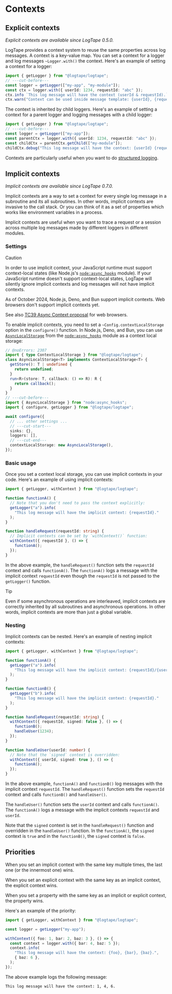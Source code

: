 Contexts
========

Explicit contexts
-----------------

*Explicit contexts are available since LogTape 0.5.0.*

LogTape provides a context system to reuse the same properties across log
messages.  A context is a key-value map.  You can set a context for a logger
and log messages `~Logger.with()` the context.  Here's an example of setting
a context for a logger:

~~~~ typescript twoslash
import { getLogger } from "@logtape/logtape";
// ---cut-before---
const logger = getLogger(["my-app", "my-module"]);
const ctx = logger.with({ userId: 1234, requestId: "abc" });
ctx.info `This log message will have the context (userId & requestId).`;
ctx.warn("Context can be used inside message template: {userId}, {requestId}.");
~~~~

The context is inherited by child loggers.  Here's an example of setting a
context for a parent logger and logging messages with a child logger:

~~~~ typescript twoslash
import { getLogger } from "@logtape/logtape";
// ---cut-before---
const logger = getLogger(["my-app"]);
const parentCtx = logger.with({ userId: 1234, requestId: "abc" });
const childCtx = parentCtx.getChild(["my-module"]);
childCtx.debug("This log message will have the context: {userId} {requestId}.");
~~~~

Contexts are particularly useful when you want to do
[structured logging](./struct.md).


Implicit contexts
-----------------

*Implicit contexts are available since LogTape 0.7.0.*

Implicit contexts are a way to set a context for every single log message in
a subroutine and its all subroutines.  In other words, implicit contexts are
invasive to the call stack.  Or you can think of it as a set of properties
which works like environment variables in a process.

Implicit contexts are useful when you want to trace a request or a session
across multiple log messages made by different loggers in different modules.


### Settings

> [!CAUTION]
> In order to use implicit context, your JavaScript runtime must support
> context-local states (like Node.js's [`node:async_hooks`] module).  If your
> JavaScript runtime doesn't support context-local states, LogTape will silently
> ignore implicit contexts and log messages will not have implicit contexts.
>
> As of October 2024, Node.js, Deno, and Bun support implicit contexts.
> Web browsers don't support implicit contexts yet.
>
> See also [TC39 Async Context proposal] for web browsers.

To enable implicit contexts, you need to set a `~Config.contextLocalStorage`
option in the `configure()` function.  In Node.js, Deno, and Bun, you can use
[`AsyncLocalStorage`] from the [`node:async_hooks`] module as a context local
storage:

~~~~ typescript twoslash
// @noErrors: 2307
import { type ContextLocalStorage } from "@logtape/logtape";
class AsyncLocalStorage<T> implements ContextLocalStorage<T> {
  getStore(): T | undefined {
    return undefined;
  }
  run<R>(store: T, callback: () => R): R {
    return callback();
  }
}
// ---cut-before---
import { AsyncLocalStorage } from "node:async_hooks";
import { configure, getLogger } from "@logtape/logtape";

await configure({
  // ... other settings ...
  // ---cut-start---
  sinks: {},
  loggers: [],
  // ---cut-end---
  contextLocalStorage: new AsyncLocalStorage(),
});
~~~~

[`node:async_hooks`]: https://nodejs.org/api/async_context.html
[TC39 Async Context proposal]: https://tc39.es/proposal-async-context/
[`AsyncLocalStorage`]: https://nodejs.org/api/async_context.html#class-asynclocalstorage


### Basic usage

Once you set a context local storage, you can use implicit contexts in your
code.  Here's an example of using implicit contexts:

~~~~ typescript twoslash
import { getLogger, withContext } from "@logtape/logtape";

function functionA() {
  // Note that you don't need to pass the context explicitly:
  getLogger("a").info(
    "This log message will have the implicit context: {requestId}."
  );
}

function handleRequest(requestId: string) {
  // Implicit contexts can be set by `withContext()` function:
  withContext({ requestId }, () => {
    functionA();
  });
}
~~~~

In the above example, the `handleRequest()` function sets the `requestId`
context and calls `functionA()`.  The `functionA()` logs a message with the
implicit context `requestId` even though the `requestId` is not passed to the
`getLogger()` function.

> [!TIP]
> Even if some asynchronous operations are interleaved, implicit contexts
> are correctly inherited by all subroutines and asynchronous operations.
> In other words, implicit contexts are more than just a global variable.

### Nesting

Implicit contexts can be nested.  Here's an example of nesting implicit
contexts:

~~~~ typescript twoslash
import { getLogger, withContext } from "@logtape/logtape";

function functionA() {
  getLogger("a").info(
    "This log message will have the implicit context: {requestId}/{userId}."
  );
}

function functionB() {
  getLogger("b").info(
    "This log message will have the implicit context: {requestId}."
  );
}

function handleRequest(requestId: string) {
  withContext({ requestId, signed: false }, () => {
    functionB();
    handleUser(1234);
  });
}

function handleUser(userId: number) {
  // Note that the `signed` context is overridden:
  withContext({ userId, signed: true }, () => {
    functionA();
  });
}
~~~~

In the above example, `functionA()` and `functionB()` log messages with the
implicit context `requestId`.  The `handleRequest()` function sets the
`requestId` context and calls `functionB()` and `handleUser()`.

The `handleUser()` function sets the `userId` context and calls `functionA()`.
The `functionA()` logs a message with the implicit contexts `requestId` and
`userId`.

Note that the `signed` context is set in the `handleRequest()` function and
overridden in the `handleUser()` function.  In the `functionA()`, the `signed`
context is `true` and in the `functionB()`, the `signed` context is `false`.


Priorities
----------

When you set an implicit context with the same key multiple times, the last one
(or the innermost one) wins.

When you set an explicit context with the same key as an implicit context,
the explicit context wins.

When you set a property with the same key as an implicit or explicit context,
the property wins.

Here's an example of the priority:

~~~~ typescript twoslash
import { getLogger, withContext } from "@logtape/logtape";

const logger = getLogger("my-app");

withContext({ foo: 1, bar: 2, baz: 3 }, () => {
  const context = logger.with({ bar: 4, baz: 5 });
  context.info(
    "This log message will have the context: {foo}, {bar}, {baz}.",
    { baz: 6 },
  );
});
~~~~

The above example logs the following message:

~~~~
This log message will have the context: 1, 4, 6.
~~~~
